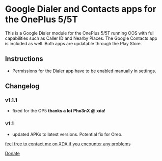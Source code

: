 # Google Dialer and Contacts apps for the OnePlus 5/5T
This is a Google Dialer module for the OnePlus 5/5T running OOS with full capabilities such as Caller ID and Nearby Places. The Google Contacts app is included as well.
Both apps are updatable through the Play Store.

## Instructions
- Permissions for the Dialer app have to be enabled manually in settings.

## Changelog

### v1.1.1
- fixed for the OP5
**thanks a lot Pho3nX @ xda!**

### v1.1

- updated APKs to latest versions. Potential fix for Oreo.

[feel free to contact me on XDA if you encounter any problems](https://forum.xda-developers.com/member.php?u=6077444)

[Donate](https://www.paypal.me/RobinHaerle)
